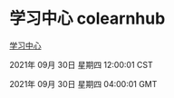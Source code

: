 # 学习中心 colearnhub
[学习中心](http://59.174.27.76:56308/colearnhub/)

2021年 09月 30日 星期四 12:00:01 CST

2021年 09月 30日 星期四 04:00:01 GMT
